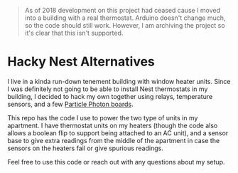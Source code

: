 > As of 2018 development on this project had ceased cause I moved into a building with a real thermostat.
> Arduino doesn't change much, so the code should still work. However, I am archiving the project so it's
> clear that this isn't supported.

# Hacky Nest Alternatives

I live in a kinda run-down tenement building with window heater units.
Since I was definitely not going to be able to install Nest thermostats
in my building, I decided to hack my own together using relays, temperature sensors,
and a few [Particle Photon boards](https://www.particle.io/).

This repo has the code I use to power the two type of units in my apartment. I have
thermostat units on my heaters (though the code also allows a boolean flip to
support being attached to an AC unit), and a sensor base to give extra readings from
the middle of the apartment in case the sensors on the heaters fail or give spurious
readings.

Feel free to use this code or reach out with any questions about my setup.
